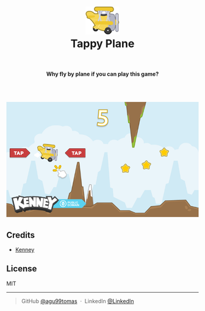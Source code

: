 
<h1 align="center">
    <br>
    <img src="resources\planeYellow1.png" alt="Tappy Plane Logo">
  <br>
  Tappy Plane
  <br>
  <br>
</h1>

<h4 align="center">Why fly by plane if you can play this game?</h4>
<br>  

<h2 align="center">
<img src="sample.png" alt="Tappy Plane Photo">
</h2>


## Credits

- [Kenney](www.kenney.nl)

## License

MIT

---

> GitHub [@agu99tomas](https://github.com/agu99tomas) &nbsp;&middot;&nbsp;
> LinkedIn [@LinkedIn](https://linkedin.com/in/tomás-agú-427632209)
